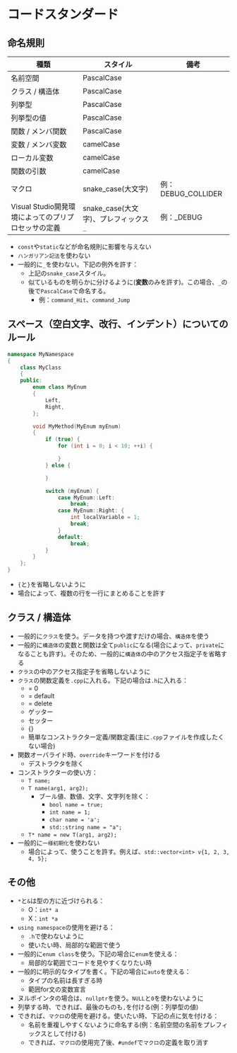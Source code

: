 # コードスタンダード

## 命名規則

| 種類 | スタイル | 備考 |
| ---- | ---- | ---- |
| 名前空間 | PascalCase | |
| クラス / 構造体 | PascalCase | |
| 列挙型 | PascalCase | |
| 列挙型の値 | PascalCase | |
| 関数 / メンバ関数 | PascalCase | |
| 変数 / メンバ変数 | camelCase | |
| ローカル変数 | camelCase | |
| 関数の引数 | camelCase | |
| マクロ | snake_case(大文字) | 例：DEBUG_COLLIDER |
| Visual Studio開発環境によってのプリプロセッサの定義 | snake_case(大文字)、プレフィックス `_` | 例：_DEBUG |

* `const`や`static`などが命名規則に影響を与えない
* `ハンガリアン記法`を使わない
* 一般的に`_`を使わない。下記の例外を許す：
	* 上記の`snake_case`スタイル。
	* 似ているものを明らかに分けるように(**変数**のみを許す)。この場合、`_`の後で`PascalCase`で命名する。
		* 例：`command_Hit`、`command_Jump`

## スペース（空白文字、改行、インデント）についてのルール
``` cpp
namespace MyNamespace
{
	class MyClass
	{
	public:
		enum class MyEnum
		{
			Left,
			Right,
		};

		void MyMethod(MyEnum myEnum)
		{
			if (true) {
				for (int i = 0; i < 10; ++i) {

				}
			} else {

			}

			switch (myEnum) {
				case MyEnum::Left:
					break;
				case MyEnum::Right: {
					int localVariable = 1;
					break;
				}
				default:
					break;
			}
		}
	};
}
```

* `{`と`}`を省略しないように
* 場合によって、複数の行を一行にまとめることを許す

## クラス / 構造体

* 一般的に`クラス`を使う。データを持つや渡すだけの場合、`構造体`を使う
* 一般的に`構造体`の変数と関数は全て`public`になる(場合によって、`private`になることも許す)。そのため、一般的に`構造体`の中のアクセス指定子を省略する
* `クラス`の中のアクセス指定子を省略しないように
* `クラス`の関数定義を`.cpp`に入れる。下記の場合は`.h`に入れる：
	* = 0
	* = default
	* = delete
	* ゲッター
	* セッター
	* {}
	* 簡単なコンストラクター定義/関数定義(主に`.cpp`ファイルを作成したくない場合)
* 関数オーバライド時、`override`キーワードを付ける
	* デストラクタを除く
* コンストラクターの使い方：
	* `T name;`
	* `T name(arg1, arg2);`
		* ブール値、数値、文字、文字列を除く：
			* `bool name = true;`
			* `int name = 1;`
			* `char name = 'a';`
			* `std::string name = "a";`
	* `T* name = new T(arg1, arg2);`
* 一般的に`一様初期化`を使わない
	* 場合によって、使うことを許す。例えば、`std::vector<int> v{1, 2, 3, 4, 5};`

## その他

* `*`と`&`は型の方に近づけられる：
	* O：`int* a`
	* X：`int *a`
* `using namespace`の使用を避ける：
	* `.h`で使わないように
	* 使いたい時、局部的な範囲で使う
* 一般的に`enum class`を使う。下記の場合に`enum`を使える：
	* 局部的な範囲でコードを見やすくなりたい時
* 一般的に明示的なタイプを書く。下記の場合に`auto`を使える：
	* タイプの名前は長すぎる時
	* 範囲for文の変数宣言
* ヌルポインタの場合は、`nullptr`を使う。`NULL`と`0`を使わないように
* 列挙する時、できれば、最後のものも`,`を付ける(例：列挙型の値)
* できれば、`マクロ`の使用を避ける。使いたい時、下記の点に気を付ける：
	* 名前を重複しやすくないように命名する(例：名前空間の名前をプレフィックスとして付ける)
	* できれば、`マクロ`の使用完了後、`#undef`で`マクロ`の定義を取り消す